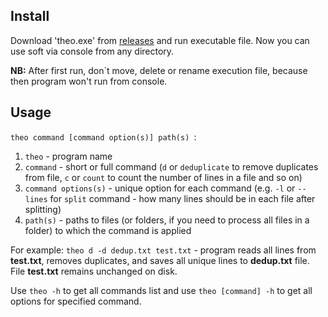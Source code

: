 ## Install

Download 'theo.exe' from [releases](https://github.com/Theodikes/theo-bases-soft/releases) and run executable file. Now you can use soft via console from any directory.

**NB:** After first run, don`t move, delete or rename execution file, because then program won't run from console.



## Usage

`theo command [command option(s)] path(s) `:

1. `theo` - program name
2. `command` - short or full command (`d` or `deduplicate` to remove duplicates from file, `c` or `count` to count the number of lines in a file and so on)
3. `command options(s)` - unique option for each command (e.g. `-l` or `--lines` for `split` command - how many lines should be in each file after splitting)
4. `path(s)` - paths to files (or folders, if you need to process all files in a folder) to which the command is applied

For example: `theo d -d dedup.txt test.txt` - program reads all lines from **test.txt**, removes duplicates, and saves all unique lines to **dedup.txt** file. File **test.txt** remains unchanged on disk.

Use `theo -h` to get all commands list and use `theo [command] -h` to get all options for specified command.